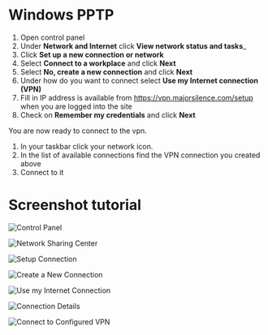 # Windows PPTP

1. Open control panel
2. Under __Network and Internet__ click __View network status and tasks___
3. Click __Set up a new connection or network__
4. Select __Connect to a workplace__ and click __Next__
5. Select __No, create a new connection__ and click __Next__
6. Under how do you want to connect select __Use my Internet connection (VPN)__
7. Fill in IP address is available from https://vpn.majorsilence.com/setup when you are logged into the site
8. Check on __Remember my credentials__ and click __Next__

You are now ready to connect to the vpn.

1. In your taskbar click your network icon.
2. In the list of available connections find the VPN connection you created above
3. Connect to it

# Screenshot tutorial

![Control Panel](/assets/knowledgebase/pptp/windows-networking/001-control-panel.png)

![Network Sharing Center](/assets/knowledgebase/pptp/windows-networking/002-network-sharing-center.png)

![Setup Connection](/assets/knowledgebase/pptp/windows-networking/003-setup-connection.png)

![Create a New Connection](/assets/knowledgebase/pptp/windows-networking/004-create-a-new-connection.png)

![Use my Internet Connection](/assets/knowledgebase/pptp/windows-networking/005-use-my-internet-connection.png)

![Connection Details](/assets/knowledgebase/pptp/windows-networking/006-connection-details.png)

![Connect to Configured VPN](/assets/knowledgebase/pptp/windows-networking/007-connect-to-configured-vpn.png)
